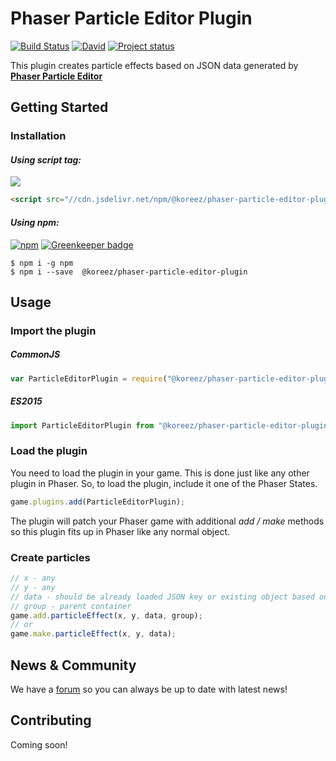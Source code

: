# Phaser Particle Editor Plugin

[![Build Status](https://travis-ci.org/koreezgames/phaser-particle-editor-plugin.svg?branch=master)](https://travis-ci.org/koreezgames/phaser-particle-editor-plugin) [![David](https://david-dm.org/koreezgames/phaser-particle-editor-plugin.svg)]() [![Project status](https://img.shields.io/badge/status-active-brightgreen.svg)](#status)

This plugin creates particle effects based on JSON data generated by **[Phaser Particle Editor](https://phaser-particle-editor.firebaseapp.com/)**

## Getting Started

### Installation

#### **_Using script tag:_**

[![](https://data.jsdelivr.com/v1/package/npm/@koreez/phaser-particle-editor-plugin/badge?style=rounded)](https://www.jsdelivr.com/package/npm/@koreez/phaser-particle-editor-plugin/dist/plugin.min.js)

```html
<script src="//cdn.jsdelivr.net/npm/@koreez/phaser-particle-editor-plugin/dist/plugin.min.js"></script>
```

#### **_Using npm:_**

[![npm](https://img.shields.io/npm/dt/@koreez/phaser-particle-editor-plugin.svg)](https://www.npmjs.com/package/@koreez/phaser-particle-editor-plugin) [![Greenkeeper badge](https://badges.greenkeeper.io/koreezgames/phaser-particle-editor-plugin.svg)](https://greenkeeper.io/)

```shell
$ npm i -g npm
$ npm i --save  @koreez/phaser-particle-editor-plugin
```

## Usage

### Import the plugin

##### **_CommonJS_**

```javascript
var ParticleEditorPlugin = require("@koreez/phaser-particle-editor-plugin");
```

##### **_ES2015_**

```javascript
import ParticleEditorPlugin from "@koreez/phaser-particle-editor-plugin";
```

### Load the plugin

You need to load the plugin in your game. This is done just like any other plugin in Phaser.
So, to load the plugin, include it one of the Phaser States.

```javascript
game.plugins.add(ParticleEditorPlugin);
```

The plugin will patch your Phaser game with additional _add / make_ methods so this plugin fits up in Phaser like any normal object.

### Create particles

```javascript
// x - any
// y - any
// data - should be already loaded JSON key or existing object based on Particle Editor data
// group - parent container
game.add.particleEffect(x, y, data, group);
// or
game.make.particleEffect(x, y, data);
```

## News & Community

We have a [forum](http://www.html5gamedevs.com/topic/33387-phaser-particle-editor/) so you can always be up to date with latest news!

## Contributing

Coming soon!
